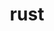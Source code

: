 ---
title: "rust"
layout: cache
categories: [package, develop-2023-05-18]
meta: {"versions": ["1.65.0"], "compilers": ["gcc@=11.1.0", "gcc@=11.3.0"], "oss": ["ubuntu20.04", "ubuntu22.04"], "platforms": ["linux"], "targets": ["ppc64le", "x86_64_v3"], "stacks": ["e4s", "e4s-power", "ml-linux-x86_64-cpu", "ml-linux-x86_64-cuda", "ml-linux-x86_64-rocm", "root"], "num_specs": 3, "num_specs_by_stack": {"root": 3, "e4s-power": 1, "e4s": 1, "ml-linux-x86_64-cuda": 1, "ml-linux-x86_64-rocm": 1, "ml-linux-x86_64-cpu": 1}}
spec_details: [{"hash": "c2tjiq4fo67gffkhlqep5t6otihdzngo", "compiler": "gcc@=11.1.0", "versions": ["1.65.0"], "os": "ubuntu20.04", "platform": "linux", "target": "ppc64le", "variants": ["+analysis", "build_system=generic", "+clippy", "extra_targets=none", "~rls", "+rustfmt", "+src"], "stacks": ["root", "e4s-power"], "size": "-", "tarball": "https://binaries.spack.io/releases/develop-2023-05-18/build_cache/linux-ubuntu20.04-ppc64le/gcc-11.1.0/rust-1.65.0/linux-ubuntu20.04-ppc64le-gcc-11.1.0-rust-1.65.0-c2tjiq4fo67gffkhlqep5t6otihdzngo.spack"}, {"hash": "kbfpdmwcd2wvw2shhuwh6g2qmeb77wzt", "compiler": "gcc@=11.1.0", "versions": ["1.65.0"], "os": "ubuntu20.04", "platform": "linux", "target": "x86_64_v3", "variants": ["+analysis", "build_system=generic", "+clippy", "extra_targets=none", "~rls", "+rustfmt", "+src"], "stacks": ["e4s", "root"], "size": "-", "tarball": "https://binaries.spack.io/releases/develop-2023-05-18/build_cache/linux-ubuntu20.04-x86_64_v3/gcc-11.1.0/rust-1.65.0/linux-ubuntu20.04-x86_64_v3-gcc-11.1.0-rust-1.65.0-kbfpdmwcd2wvw2shhuwh6g2qmeb77wzt.spack"}, {"hash": "husmxjvfrvinazjuzm4zjrpioe56pyji", "compiler": "gcc@=11.3.0", "versions": ["1.65.0"], "os": "ubuntu22.04", "platform": "linux", "target": "x86_64_v3", "variants": ["+analysis", "build_system=generic", "+clippy", "extra_targets=none", "~rls", "+rustfmt", "+src"], "stacks": ["ml-linux-x86_64-cuda", "root", "ml-linux-x86_64-rocm", "ml-linux-x86_64-cpu"], "size": "-", "tarball": "https://binaries.spack.io/releases/develop-2023-05-18/build_cache/linux-ubuntu22.04-x86_64_v3/gcc-11.3.0/rust-1.65.0/linux-ubuntu22.04-x86_64_v3-gcc-11.3.0-rust-1.65.0-husmxjvfrvinazjuzm4zjrpioe56pyji.spack"}]
---